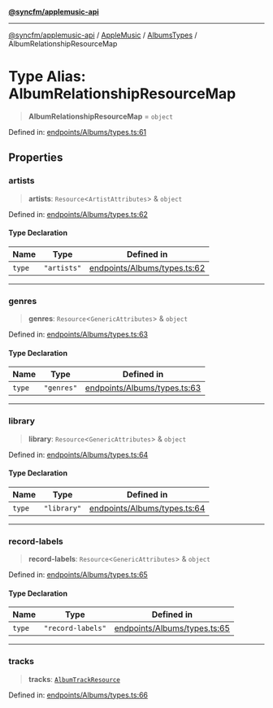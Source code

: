 [**@syncfm/applemusic-api**](../../../../../../README.md)

***

[@syncfm/applemusic-api](../../../../../../globals.md) / [AppleMusic](../../../README.md) / [AlbumsTypes](../README.md) / AlbumRelationshipResourceMap

# Type Alias: AlbumRelationshipResourceMap

> **AlbumRelationshipResourceMap** = `object`

Defined in: [endpoints/Albums/types.ts:61](https://github.com/sync-fm/applemusic-api/blob/9ff258d5e3837a0cb0f9914911c5614d92f344ed/src/endpoints/Albums/types.ts#L61)

## Properties

### artists

> **artists**: `Resource`\<`ArtistAttributes`\> & `object`

Defined in: [endpoints/Albums/types.ts:62](https://github.com/sync-fm/applemusic-api/blob/9ff258d5e3837a0cb0f9914911c5614d92f344ed/src/endpoints/Albums/types.ts#L62)

#### Type Declaration

| Name | Type | Defined in |
| ------ | ------ | ------ |
| `type` | `"artists"` | [endpoints/Albums/types.ts:62](https://github.com/sync-fm/applemusic-api/blob/9ff258d5e3837a0cb0f9914911c5614d92f344ed/src/endpoints/Albums/types.ts#L62) |

***

### genres

> **genres**: `Resource`\<`GenericAttributes`\> & `object`

Defined in: [endpoints/Albums/types.ts:63](https://github.com/sync-fm/applemusic-api/blob/9ff258d5e3837a0cb0f9914911c5614d92f344ed/src/endpoints/Albums/types.ts#L63)

#### Type Declaration

| Name | Type | Defined in |
| ------ | ------ | ------ |
| `type` | `"genres"` | [endpoints/Albums/types.ts:63](https://github.com/sync-fm/applemusic-api/blob/9ff258d5e3837a0cb0f9914911c5614d92f344ed/src/endpoints/Albums/types.ts#L63) |

***

### library

> **library**: `Resource`\<`GenericAttributes`\> & `object`

Defined in: [endpoints/Albums/types.ts:64](https://github.com/sync-fm/applemusic-api/blob/9ff258d5e3837a0cb0f9914911c5614d92f344ed/src/endpoints/Albums/types.ts#L64)

#### Type Declaration

| Name | Type | Defined in |
| ------ | ------ | ------ |
| `type` | `"library"` | [endpoints/Albums/types.ts:64](https://github.com/sync-fm/applemusic-api/blob/9ff258d5e3837a0cb0f9914911c5614d92f344ed/src/endpoints/Albums/types.ts#L64) |

***

### record-labels

> **record-labels**: `Resource`\<`GenericAttributes`\> & `object`

Defined in: [endpoints/Albums/types.ts:65](https://github.com/sync-fm/applemusic-api/blob/9ff258d5e3837a0cb0f9914911c5614d92f344ed/src/endpoints/Albums/types.ts#L65)

#### Type Declaration

| Name | Type | Defined in |
| ------ | ------ | ------ |
| `type` | `"record-labels"` | [endpoints/Albums/types.ts:65](https://github.com/sync-fm/applemusic-api/blob/9ff258d5e3837a0cb0f9914911c5614d92f344ed/src/endpoints/Albums/types.ts#L65) |

***

### tracks

> **tracks**: [`AlbumTrackResource`](AlbumTrackResource.md)

Defined in: [endpoints/Albums/types.ts:66](https://github.com/sync-fm/applemusic-api/blob/9ff258d5e3837a0cb0f9914911c5614d92f344ed/src/endpoints/Albums/types.ts#L66)
